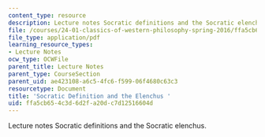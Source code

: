 ```yaml
---
content_type: resource
description: Lecture notes Socratic definitions and the Socratic elenchus.
file: /courses/24-01-classics-of-western-philosophy-spring-2016/ffa5cb654c3d6d2fa20dc7d12516604d_MIT24_01S16_SES3.pdf
file_type: application/pdf
learning_resource_types:
- Lecture Notes
ocw_type: OCWFile
parent_title: Lecture Notes
parent_type: CourseSection
parent_uid: ae423108-a6c5-4fc6-f599-06f4680c63c3
resourcetype: Document
title: 'Socratic Definition and the Elenchus '
uid: ffa5cb65-4c3d-6d2f-a20d-c7d12516604d
---
```

Lecture notes Socratic definitions and the Socratic elenchus.

